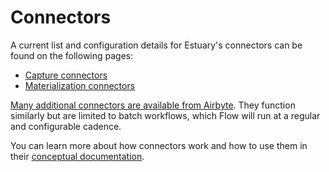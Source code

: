 # Connectors

A current list and configuration details for Estuary's connectors can be found on the following pages:
* [Capture connectors](./capture-connectors/)
* [Materialization connectors](./materialization-connectors/)

[Many additional connectors are available from Airbyte](https://airbyte.io/connectors). They function similarly but are limited to batch workflows, which Flow will run at a regular and configurable cadence.

You can learn more about how connectors work and how to use them in their [conceptual documentation](../../concepts/connectors.md).
